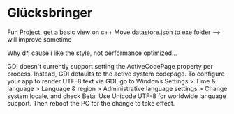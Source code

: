 # Glücksbringer

Fun Project, get a basic view on c++ 
Move datastore.json to exe folder --> will improve sometime

Why d*, cause i like the style, not performance optimized...


GDI doesn't currently support setting the ActiveCodePage property per process. 
Instead, GDI defaults to the active system codepage. To configure your app to render UTF-8 text via GDI, 
go to Windows Settings > Time & language > Language & region > Administrative language settings > Change system locale,
and check Beta: Use Unicode UTF-8 for worldwide language support. Then reboot the PC for the change to take effect.
